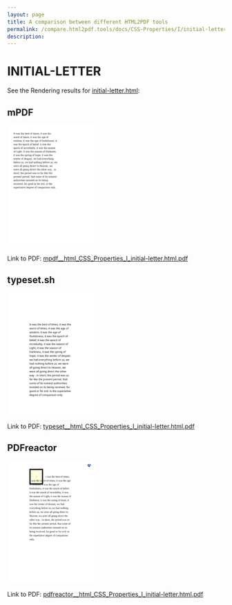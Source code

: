 ```yaml
---
layout: page
title: A comparison between different HTML2PDF tools
permalink: /compare.html2pdf.tools/docs/CSS-Properties/I/initial-letter.md
description: 
---
```


# INITIAL-LETTER

See the Rendering results for [initial-letter.html](/html/CSS%20Properties/I/initial-letter.html):

## mPDF
![](mpdf__html_CSS_Properties_I_initial-letter.html.png) 

Link to PDF: [mpdf__html_CSS_Properties_I_initial-letter.html.pdf](mpdf__html_CSS_Properties_I_initial-letter.html.pdf)

## typeset.sh
![](typeset__html_CSS_Properties_I_initial-letter.html.png) 

Link to PDF: [typeset__html_CSS_Properties_I_initial-letter.html.pdf](typeset__html_CSS_Properties_I_initial-letter.html.pdf)

## PDFreactor
![](pdfreactor__html_CSS_Properties_I_initial-letter.html.png) 

Link to PDF: [pdfreactor__html_CSS_Properties_I_initial-letter.html.pdf](pdfreactor__html_CSS_Properties_I_initial-letter.html.pdf)
